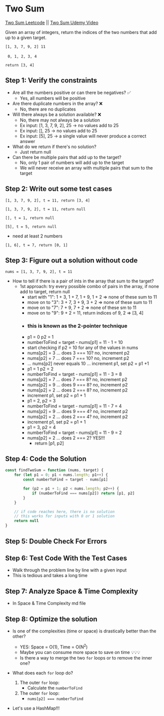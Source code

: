 # Two Sum

[Two Sum Leetcode](https://leetcode.com/problems/two-sum/) ||
[Two Sum Udemy Video](https://www.udemy.com/course/master-the-coding-interview-big-tech-faang-interviews/learn/lecture/23454514#overview)

Given an array of integers, return the indices of the two numbers that add up
    to a given target.

```[1, 3, 7, 9, 2] 11```

&nbsp; ```0, 1, 2, 3, 4 ```

``` return [3, 4] ```

## Step 1: Verify the constraints

* Are all the numbers positive or can there be negatives? ✅
    * Yes, all numbers will be positive
* Are there duplicate numbers in the array? ❌
    * No, there are no duplicates
* Will there always be a solution available? ❌
    * No, there may not always be a solution
    * Ex input: [1, 3, 7, 9, 2], 25  -> no values add to 25
    * Ex input: [], 25 -> no values add to 25
    * Ex input: [5], 25 -> a single value will never produce a correct answer
* What do we return if there's no solution?
    * Just return null
* Can there be multiple pairs that add up to the target?
    * No, only 1 pair of numbers will add up to the target
    * We will never receive an array with multiple pairs that sum to the target

## Step 2: Write out some test cases

``` [1, 3, 7, 9, 2], t = 11, return [3, 4] ```

``` [1, 3, 7, 9, 2], t = 11, return null ```

``` [], t = 1, return null ```

``` [5], t = 5, return null ```

* need at least 2 numbers

``` [1, 6], t = 7, return [0, 1] ```

## Step 3: Figure out a solution without code

``` nums = [1, 3, 7, 9, 2], t = 11 ```

* How to tell if there is a pair of ints in the array that sum to the target?
    * 1st approach: try every possible combo of pairs in the array, if none add to target, return null
        * start with "1": 1 + 3, 1 + 7, 1 + 9, 1 + 2 => none of these sum to 11
        * move on to "3": 3 + 7, 3 + 9, 3 + 2 => none of these sum to 11
        * move on to "7": 7 + 9, 7 + 2 => none of these sm to 11
        * move on to "9": 9 + 2 = 11, return indices of 9, 2 => [3, 4]
        * ### this is known as the 2-pointer technique
         * p1 = 0 p2 = 1
         * numberToFind = target - nums[p1] = 11 - 1 = 10
         * start checking if p2 = 10 for any of the values in nums
         * nums[p2] = 3 ... does 3 === 10? no, increment p2
         * nums[p2] = 7 ... does 7 === 10? no, increment p2
         * ... nums[p2] never equals 10 ... increment p1, set p2 = p1 +1
         * p1 = 1 p2 = 2
         * numberToFind = target - nums[p1] = 11 - 3 = 8
         * nums[p2] = 7 ... does 7 === 8?  no, increment p2
         * nums[p2] = 9 ... does 9 === 8? no, increment p2
         * nums[p2] = 2 ... does 2 === 8? no, increment p2
         * increment p1, set p2 = p1 + 1
         * p1 = 2, p2 = 3
         * numberToFind = target - nums[p1] = 11 - 7 = 4
         * nums[p2] = 9 ... does 9 === 4? no, increment p2
         * nums[p2] = 2 ... does 2 === 4? no, increment p2
         * increment p1, set p2 = p1 + 1
         * p1 = 3, p2 = 4
         * numberToFind = target - nums[p1] = 11 - 9 = 2
         * nums[p2] = 2 ... does 2 === 2? YES!!!
            * return [p1, p2]

## Step 4: Code the Solution

```javascript
const findTwoSum = function (nums, target) {
    for (let p1 = 0; p1 < nums.length; p1++) {
        const numberToFind = target - nums[p1] 

        for (p2 = p1 + 1; p2 < nums.length; p2++) {
            if (numberToFind === nums[p2]) return [p1, p2]
        }
    }

    // if code reaches here, there is no solution
    // this works for inputs with 0 or 1 solution
    return null 
} 
```
## Step 5: Double Check For Errors

## Step 6: Test Code With the Test Cases

* Walk through the problem line by line with a given input
* This is tedious and takes a long time

## Step 7: Analyze Space & Time Complexity
* In Space & Time Complexity md file

## Step 8: Optimize the solution
* Is one of the complexities (time or space) is drastically better than the other?
    * YES: Space = O(1), Time = O(N<sup>2</sup>)
    * Maybe you can consume more space to save on time 💡💡💡
    * Is there a way to merge the two ``` for ``` loops or to remove the inner one?
* What does each ``` for ``` loop do?
    1. The outer ``` for ``` loop:
        * Calculate the ``` numberToFind ```
    2. The outer ``` for ``` loop:
        * ``` nums[p2] === numberToFind ``` 

* Let's use a HashMap!!!
